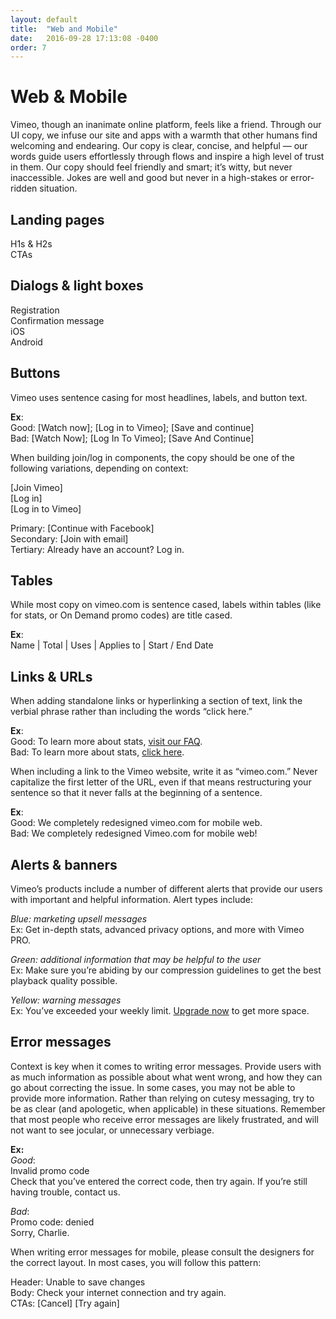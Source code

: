 ```yaml
---
layout: default
title:  "Web and Mobile"
date:   2016-09-28 17:13:08 -0400
order: 7
---
```

# Web & Mobile

Vimeo, though an inanimate online platform, feels like a friend. Through our UI copy, we infuse our site and apps with a warmth that other humans find welcoming and endearing. Our copy is clear, concise, and helpful — our words guide users effortlessly through flows and inspire a high level of trust in them. Our copy should feel friendly and smart; it’s witty, but never inaccessible. Jokes are well and good but never in a high-stakes or error-ridden situation.  

## Landing pages

H1s & H2s<br>
CTAs

## Dialogs & light boxes

Registration
<br>Confirmation message
<br>iOS
<br>Android


## Buttons

Vimeo uses sentence casing for most headlines, labels, and button text.

**Ex**:<br>
Good: [Watch now]; [Log in to Vimeo]; [Save and continue]<br>
Bad: [Watch Now]; [Log In To Vimeo]; [Save And Continue]

When building join/log in components, the copy should be one of the following variations, depending on context:

[Join Vimeo]
<br>[Log in]
<br>[Log in to Vimeo]

Primary: [Continue with Facebook]
<br>Secondary: [Join with email]
<br>Tertiary: Already have an account? Log in.

## Tables
While most copy on vimeo.com is sentence cased, labels within tables (like for stats, or On Demand promo codes) are title cased.

**Ex**:<br>
Name | Total | Uses | Applies to | Start / End Date

## Links & URLs
When adding standalone links or hyperlinking a section of text, link the verbial phrase rather than including the words “click here.”

**Ex**:<br>
Good: To learn more about stats, [visit our FAQ][random-link].  
Bad: To learn more about stats, [click here][random-link].

When including a link to the Vimeo website, write it as “vimeo.com.” Never capitalize the first letter of the URL, even if that means restructuring your sentence so that it never falls at the beginning of a sentence.

**Ex**:<br>
Good: We completely redesigned vimeo.com for mobile web.
<br>Bad: We completely redesigned Vimeo.com for mobile web!

## Alerts & banners
Vimeo’s products include a number of different alerts that provide our users with important and helpful information. Alert types include:

*Blue: marketing upsell messages*<br>
Ex: Get in-depth stats, advanced privacy options, and more with Vimeo PRO.

*Green: additional information that may be helpful to the user* <br>
Ex: Make sure you’re abiding by our compression guidelines to get the best playback quality possible.

*Yellow: warning messages*<br>
Ex: You’ve exceeded your weekly limit. [Upgrade now][random-link] to get more space.


## Error messages
Context is key when it comes to writing error messages. Provide users with as much information as possible about what went wrong, and how they can go about correcting the issue. In some cases, you may not be able to provide more information. Rather than relying on cutesy messaging, try to be as clear (and apologetic, when applicable) in these situations. Remember that most people who receive error messages are likely frustrated, and will not want to see jocular, or unnecessary verbiage.

**Ex:**<br>
*Good*: <br>
Invalid promo code<br>
Check that you’ve entered the correct code, then try again. If you’re still having trouble, contact us.

*Bad*: <br>
Promo code: denied<br>
Sorry, Charlie.

When writing error messages for mobile, please consult the designers for the correct layout. In most cases, you will follow this pattern:

Header:  Unable to save changes
<br>Body:      Check your internet connection and try again.
<br>CTAs:     [Cancel] [Try again]


[random-link]: /
